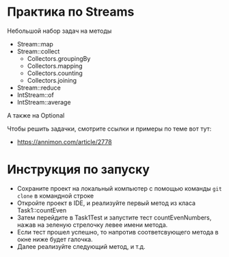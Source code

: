 # Практика по Streams

Небольшой набор задач на методы
 - Stream::map
 - Stream::collect
    - Collectors.groupingBy
    - Collectors.mapping
    - Collectors.counting
    - Collectors.joining
 - Stream::reduce
 - IntStream::of
 - IntStream::average
 
А также на Optional

Чтобы решить задачки, смотрите ссылки и примеры по теме вот тут:
 - https://annimon.com/article/2778
 
# Инструкция по запуску

- Сохраните проект на локальный компьютер с помощью команды `git clone` в командной строке
- Откройте проект в IDE, и реализуйте первый метод из класа Task1::countEven
- Затем перейдите в Task1Test и запустите тест countEvenNumbers, нажав на зеленую стрелочку левее имени метода.
- Если тест прошел успешно, то напротив соответсвующего метода в окне ниже будет галочка.
- Далее реализуйте следующий метод, и т.д.

